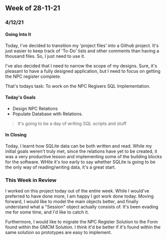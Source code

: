## Week of 28-11-21
### 4/12/21
#### Going Into It
Today, I've decided to transition my 'project files' into a Github project.
It's just easier to keep track of 'To-Do' lists and other comments than having a thousand files.
So, I just need to use it.


I've also decided that I need to narrow the scope of my designs. Sure, it's pleasant to have a fully designed application,
but I need to focus on getting the NPC register complete.


That's todays task: To work on the NPC Regisers SQL Implementation.
#### Today's Goals
- Design NPC Relations
- Populate Database with Relations.
> It's going to be a day of writing SQL scripts and stuff

#### In Closing
Today, I learnt how SQLite data can be both written and read. While my initial goals weren't truly met, since the relations
have yet to be created, it was a very productive lesson and implementing some of the building blocks for the software.
WHile it's too early to say whether SQLite is going to be the only way of reading/writing data, it's a great start.

### This Week in Review
I worked on this project today out of the entire week. While I would've preferred to have done more, I am happy I got work
done today.
Moving forward, I would like to model the main objects better, and finally understand what a "Session" object actually consists of.
It's been evading me for some time, and I'd like to catch it.

Furthermore, I would like to migrate the NPC Register Solution to the Form found within the GMCM Solution.
I think it'd be better if it's found within the same solution so prototypes are easy to implement.
